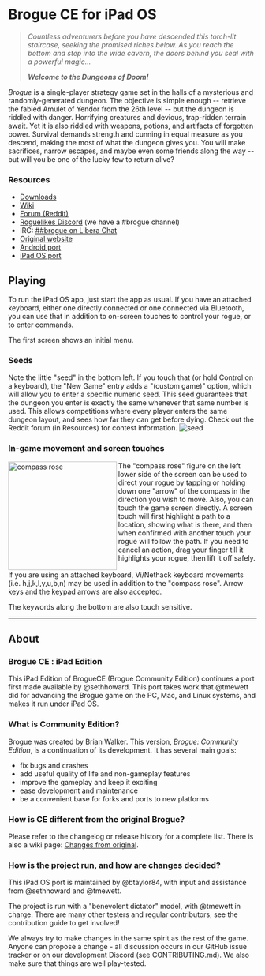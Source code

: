 Brogue CE for iPad OS
=====================

> *Countless adventurers before you have descended this torch-lit staircase,
> seeking the promised riches below. As you reach the bottom and step into
> the wide cavern, the doors behind you seal with a powerful magic...*
>
> ***Welcome to the Dungeons of Doom!***

*Brogue* is a single-player strategy game set in the halls of a mysterious
and randomly-generated dungeon. The objective is simple enough -- retrieve the
fabled Amulet of Yendor from the 26th level -- but the dungeon is riddled with
danger. Horrifying creatures and devious, trap-ridden terrain await. Yet it is
also riddled with weapons, potions, and artifacts of forgotten power. Survival
demands strength and cunning in equal measure as you descend, making the most
of what the dungeon gives you. You will make sacrifices, narrow escapes,
and maybe even some friends along the way -- but will you be one of the
lucky few to return alive?

### Resources 

- [Downloads][releases]
- [Wiki](https://brogue.fandom.com/wiki/Brogue_Wiki)
- [Forum (Reddit)](https://www.reddit.com/r/brogueforum/)
- [Roguelikes Discord](https://discord.gg/9pmFGKx) (we have a #brogue channel)
- IRC: [##brogue on Libera Chat](https://kiwiirc.com/nextclient/irc.libera.chat/##brogue)
- [Original website](https://sites.google.com/site/broguegame/)
- [Android port](https://github.com/bilgincoskun/brogue-android-port/releases)
- [iPad OS port](https://github.com/btaylor84/ibroguece/releases)


Playing
-------

To run the iPad OS app, just start the app as usual. If you have an attached
keyboard, either one directly connected or one connected via Bluetooth, you can
use that in addition to on-screen touches to control your rogue, or to enter
commands.   

The first screen shows an initial menu.  

### Seeds

Note the little "seed" in the bottom left. If you touch that (or hold Control on
a keyboard), the "New Game" entry adds a "(custom game)" option, which will
allow you to enter a specific numeric seed. This seed guarantees that the
dungeon you enter is exactly the same whenever that same number is used. This
allows competitions where every player enters the same dungeon layout, and sees
how far they can get before dying. Check out the Reddit forum (in Resources) for contest information.
![seed](https://user-images.githubusercontent.com/17453830/163439580-7d104329-46c9-48df-9cd5-3ab5d35cf1d6.png)

### In-game movement and screen touches
<img src="https://user-images.githubusercontent.com/17453830/163440389-ae72701e-014e-4cbd-aeda-fec4db42ac0e.png" alt="compass rose" width=220 align=left>
The "compass rose" figure on the left lower side of the screen can be used to
direct your rogue by tapping or holding down one "arrow" of the compass in the
direction you wish to move. Also, you can touch the game screen directly. A
screen touch will first highlight a path to a location, showing what is there,
and then when confirmed with another touch your rogue will follow the path. If
you need to cancel an action, drag your finger till it highlights your rogue,
then lift it off safely.

<br>
<br>
If you are using an attached keyboard, Vi/Nethack keyboard movements (i.e.
h,j,k,l,y,u,b,n) may be used in addition to the "compass rose".  Arrow keys and
the keypad arrows are also accepted.

The keywords along the bottom are also touch sensitive.
<br><hr>

About
-----

### Brogue CE : iPad Edition
This iPad Edition of BrogueCE (Brogue Community Edition) continues a port first
made available by @sethhoward. This port takes work that @tmewett did for
advancing the Brogue game on the PC, Mac, and Linux systems, and makes it run
under iPad OS. 

### What is Community Edition?

Brogue was created by Brian Walker. This version, *Brogue: Community Edition*,
is a continuation of its development. It has several main goals:

- fix bugs and crashes
- add useful quality of life and non-gameplay features
- improve the gameplay and keep it exciting
- ease development and maintenance
- be a convenient base for forks and ports to new platforms

### How is CE different from the original Brogue?

Please refer to the changelog or release history for a complete list. There is
also a wiki page: [Changes from original][cfo].

[cfo]: https://github.com/tmewett/BrogueCE/wiki/Changes-from-original

### How is the project run, and how are changes decided?

This iPad OS port is maintained by @btaylor84, with input and assistance from @sethhoward
and @tmewett.

The project is run with a "benevolent dictator" model, with @tmewett in
charge. There are many other testers and regular contributors; see the
contribution guide to get involved!

We always try to make changes in the same spirit as the rest of the game. Anyone
can propose a change - all discussion occurs in our GitHub issue tracker or on
our development Discord (see CONTRIBUTING.md). We also make sure that things are
well play-tested.


[releases]: https://github.com/tmewett/BrogueCE/releases
